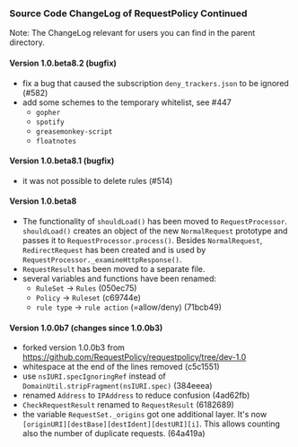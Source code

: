 ### Source Code ChangeLog of RequestPolicy Continued

Note: The ChangeLog relevant for users you can find in the parent directory.

#### Version 1.0.beta8.2 (bugfix)
* fix a bug that caused the subscription `deny_trackers.json` to be
  ignored (#582)
* add some schemes to the temporary whitelist, see #447
  - `gopher`
  - `spotify`
  - `greasemonkey-script`
  - `floatnotes`


#### Version 1.0.beta8.1 (bugfix)
* it was not possible to delete rules (#514)


#### Version 1.0.beta8
* The functionality of `shouldLoad()` has been moved to `RequestProcessor`.
  `shouldLoad()` creates an object of the new `NormalRequest` prototype and
  passes it to `RequestProcessor.process()`.
  Besides `NormalRequest`, `RedirectRequest` has been created and is used by
  `RequestProcessor._examineHttpResponse()`.
* `RequestResult` has been moved to a separate file.
* several variables and functions have been renamed:
  * `RuleSet` → `Rules` (050ec75)
  * `Policy` → `Ruleset` (c69744e)
  * `rule type` → `rule action` (=allow/deny) (71bcb49)


#### Version 1.0.0b7 (changes since 1.0.0b3)
* forked version 1.0.0b3 from
  https://github.com/RequestPolicy/requestpolicy/tree/dev-1.0
* whitespace at the end of the lines removed (c5c1551)
* use `nsIURI.specIgnoringRef` instead of
  `DomainUtil.stripFragment(nsIURI.spec)` (384eeea)
* renamed `Address` to `IPAddress` to reduce confusion (4ad62fb)
* `CheckRequestResult` renamed to `RequestResult` (6182689)
* the variable `RequestSet._origins` got one additional layer. It's now
  `[originURI][destBase][destIdent][destURI][i]`. This allows counting also
  the number of duplicate requests. (64a419a)
